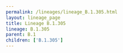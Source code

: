 ```yaml
---
permalink: /lineages/lineage_B.1.305.html
layout: lineage_page
title: Lineage B.1.305
lineage: B.1.305
parent: B.1
children: ['B.1.305']
---
```

